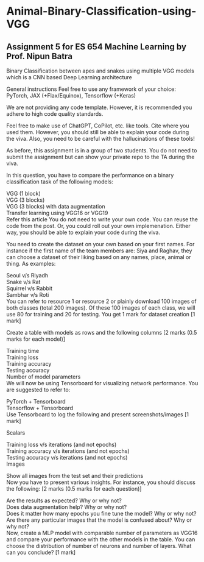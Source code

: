 # Animal-Binary-Classification-using-VGG
## Assignment 5 for ES 654 Machine Learning by Prof. Nipun Batra
Binary Classification between apes and snakes using multiple VGG models which is a CNN based Deep Learning architecture  

General instructions
Feel free to use any framework of your choice: PyTorch, JAX (+Flax/Equinox), Tensorflow (+Keras)  

We are not providing any code template. However, it is recommended you adhere to high code quality standards.  

Feel free to make use of ChatGPT, CoPilot, etc. like tools. Cite where you used them. However, you should still be able to explain your code during the viva. Also, you need to be careful with the hallucinations of these tools!  

As before, this assignment is in a group of two students. You do not need to submit the assignment but can show your private repo to the TA during the viva.  

In this question, you have to compare the performance on a binary classification task of the following models:  

VGG (1 block)  
VGG (3 blocks)  
VGG (3 blocks) with data augmentation  
Transfer learning using VGG16 or VGG19  
Refer this article You do not need to write your own code. You can reuse the code from the post. Or, you could roll out your own implemenation. Either way, you should be able to explain your code during the viva.  

You need to create the dataset on your own based on your first names. For instance if the first name of the team members are: Siya and Raghav, they can choose a dataset of their liking based on any names, place, animal or thing. As examples:  

Seoul v/s Riyadh  
Snake v/s Rat  
Squirrel v/s Rabbit  
Sambhar v/s Roti  
You can refer to resource 1 or resource 2 or plainly download 100 images of both classes (total 200 images). Of these 100 images of each class, we will use 80 for training and 20 for testing. You get 1 mark for dataset creation [1 mark]  
  
Create a table with models as rows and the following columns [2 marks (0.5 marks for each model)]  
  
Training time  
Training loss  
Training accuracy  
Testing accuracy  
Number of model parameters  
We will now be using Tensorboard for visualizing network performance. You are suggested to refer to:  

PyTorch + Tensorboard  
Tensorflow + Tensorboard  
Use Tensorboard to log the following and present screenshots/images [1 mark]  
  
Scalars  
  
Training loss v/s iterations (and not epochs)  
Training accuracy v/s iterations (and not epochs)  
Testing accuracy v/s iterations (and not epochs)  
Images  
  
Show all images from the test set and their predictions  
Now you have to present various insights. For instance, you should discuss the following: [2 marks (0.5 marks for each question)]  
  
Are the results as expected? Why or why not?  
Does data augmentation help? Why or why not?  
Does it matter how many epochs you fine tune the model? Why or why not?  
Are there any particular images that the model is confused about? Why or why not?  
Now, create a MLP model with comparable number of parameters as VGG16 and compare your performance with the other models in the table. You can choose the distribution of number of neurons and number of layers. What can you conclude? [1 mark]  
